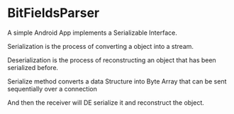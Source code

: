 # BitFieldsParser
A simple Android App implements a Serializable Interface.

Serialization is the process of converting a object into a stream.‎

Deserialization is the process of reconstructing an object that has been ‎serialized before.

Serialize method converts a data Structure into Byte Array that can be sent ‎sequentially over a ‎connection ‎

And then the receiver will DE serialize it and reconstruct the object.

